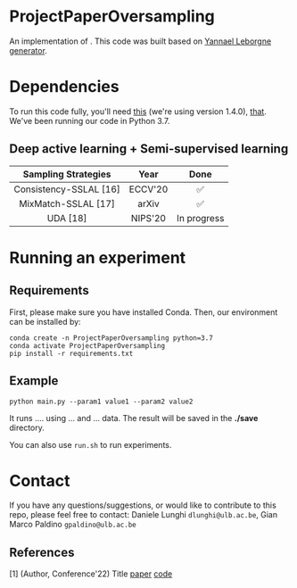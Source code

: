 # ProjectPaperOversampling
An implementation of . 
This code was built based on [Yannael Leborgne generator](https://github.com/).

# Dependencies

To run this code fully, you'll need [this](https://pytorch.org/) (we're using version 1.4.0), [that](https://scikit-learn.org/stable/).
We've been running our code in Python 3.7.


## Deep active learning + Semi-supervised learning

|                Sampling Strategies                |    Year    | Done |
|:-------------------------------------------------:|:----------:|:----:|
|               Consistency-SSLAL [16]                |  ECCV'20  |  ✅ |
|               MixMatch-SSLAL [17]                |  arXiv  |  ✅ |
|               UDA [18]                |  NIPS'20  |  In progress |




# Running an experiment
## Requirements

First, please make sure you have installed Conda. Then, our environment can be installed by:
```
conda create -n ProjectPaperOversampling python=3.7
conda activate ProjectPaperOversampling
pip install -r requirements.txt
```

## Example
```
python main.py --param1 value1 --param2 value2
```
It runs .... using ... and ... data. The result will be saved in the **./save** directory.

You can also use `run.sh` to run experiments.


# Contact
If you have any questions/suggestions, or would like to contribute to this repo, please feel free to contact:
  Daniele Lunghi `dlunghi@ulb.ac.be`,   Gian Marco Paldino `gpaldino@ulb.ac.be`

  
## References

[1] (Author, Conference'22) Title [paper](https://arxiv.org/pdf/) [code](https://github.com/)


